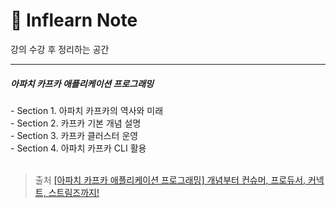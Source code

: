 # 🌿 Inflearn Note

강의 수강 후 정리하는 공간

<hr>

<h5>아파치 카프카 애플리케이션 프로그래밍</h5>
- Section 1. 아파치 카프카의 역사와 미래<br>
- Section 2. 카프카 기본 개념 설명<br>
- Section 3. 카프카 클러스터 운영<br>
- Section 4. 아파치 카프카 CLI 활용<br>
<br>

> 출처
> [[아파치 카프카 애플리케이션 프로그래밍] 개념부터 컨슈머, 프로듀서, 커넥트, 스트림즈까지!](https://www.inflearn.com/course/%EC%95%84%ED%8C%8C%EC%B9%98-%EC%B9%B4%ED%94%84%EC%B9%B4-%EC%95%A0%ED%94%8C%EB%A6%AC%EC%BC%80%EC%9D%B4%EC%85%98-%ED%94%84%EB%A1%9C%EA%B7%B8%EB%9E%98%EB%B0%8D/dashboard)

